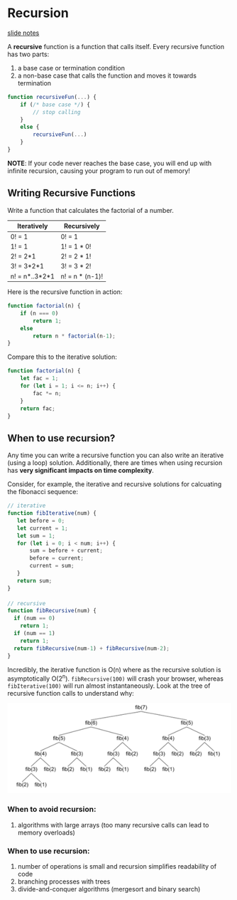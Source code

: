 # Recursion

[slide notes](https://docs.google.com/presentation/d/1Sq7Muc1y4QVwxczjBsBK0jeLWepXWAMoCoL91y1SouM/edit?usp=sharing)

A **recursive** function is a function that calls itself. Every recursive function has two parts:

1. a base case or termination condition
2. a non-base case that calls the function and moves it towards termination


```javascript
function recursiveFun(...) {
    if (/* base case */) {
        // stop calling
    }
    else {
        recursiveFun(...)
    }
}
```

**NOTE**: If your code never reaches the base case, you will end up with infinite recursion, causing your program to run out of memory!

## Writing Recursive Functions
Write a function that calculates the factorial of a number.

| Iteratively | Recursively |
| ----------- | ----------- |
| 0! = 1      | 0! = 1       |
| 1! = 1      | 1! = 1 \* 0!     |
| 2! = 2\*1    | 2! = 2 \* 1!     |
| 3! = 3\*2\*1  | 3! = 3 \* 2!        |
| n! = n\*..3\*2\*1  | n! = n \* (n-1)!       |


Here is the recursive function in action:

```javascript
function factorial(n) {
    if (n === 0)
        return 1;
    else
        return n * factorial(n-1);
}
```

Compare this to the iterative solution:

```javascript
function factorial(n) {
    let fac = 1;
    for (let i = 1; i <= n; i++) {
        fac *= n;
    }
    return fac;
}
```

## When to use recursion?
Any time you can write a recursive function you can also write an iterative (using a loop) solution. Additionally, there are times when using recursion has **very significant impacts on time complexity**. 

Consider, for example, the iterative and recursive solutions for calcuating the fibonacci sequence:

```javascript
// iterative
function fibIterative(num) {
   let before = 0;
   let current = 1;
   let sum = 1;
   for (let i = 0; i < num; i++) {
       sum = before + current;
       before = current;
       current = sum;
   }
   return sum;
}

// recursive
function fibRecursive(num) {
  if (num == 0)
    return 1;
  if (num == 1)
    return 1;
  return fibRecursive(num-1) + fibRecursive(num-2);
}
```
Incredibly, the iterative function is O(n) where as the recursive solution is asymptotically O(2<sup>n</sup>). `fibRecursive(100)` will crash your browser, whereas `fibIterative(100)` will run almost instantaneously. Look at the tree of recursive function calls to understand why:

![fibonacci](fib.png)

### When to avoid recursion:
1. algorithms with large arrays (too many recursive calls can lead to memory overloads)
### When to use recursion:
1. number of operations is small and recursion simplifies readability of code 
2. branching processes with trees
3. divide-and-conquer algorithms (mergesort and binary search)

